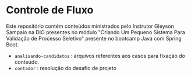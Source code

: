 # Controle de Fluxo

Este repositório contém conteúdos ministrados pelo Instrutor Gleyson Sampaio na DIO presentes no módulo "Criando Um Pequeno Sistema Para Validação de Processo Seletivo" presente no bootcamp Java com Spring Boot.
 
- `analisando-candidatos` : arquivos referentes aos casos para fixação do conteúdo.
- `contador` : resolução do desafio de projeto
